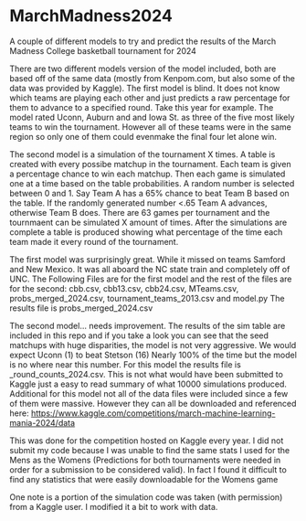 # MarchMadness2024
A couple of different models to try and predict the results of the March Madness College basketball tournament for 2024

There are two different models version of the model included, both are based off of the same data (mostly from Kenpom.com, but also some of the data was provided by Kaggle).
The first model is blind. It does not know which teams are playing each other and just predicts a raw percentage for them to advance to a specified round. Take this year for example. The model rated Uconn, Auburn and and Iowa St. as three of the five most likely teams to win the tournament. However all of these teams were in the same region so only one of them could evenmake the final four let alone win.

The second model is a simulation of the tournament X times. A table is created with every possibe matchup in the tournament. Each team is given a percentage chance to win each matchup. Then each game is simulated one at a time based on the table probabilities. A random number is selected between 0 and 1. Say Team A has a 65% chance to beat Team B based on the table. If the randomly generated number <.65 Team A advances, otherwise Team B does. There are 63 games per tournament and the tournmaent can be simulated X amount of times. After the simulations are complete a table is produced showing what percentage of the time each team made it every round of the tournament.

The first model was surprisingly great. While it missed on teams Samford and New Mexico. It was all aboard the NC state train and completely off of UNC. 
The Following Files are for the first model and the rest of the files are for the second: cbb.csv, cbb13.csv, cbb24.csv, MTeams.csv, probs_merged_2024.csv, tournament_teams_2013.csv and model.py
The results file is probs_merged_2024.csv

The second model... needs improvement. The results of the sim table are included in this repo and if you take a look you can see that the seed matchups with huge disparities, the model is not very aggressive. We would expect Uconn (1) to beat Stetson (16) Nearly 100% of the time but the model is no where near this number. 
For this model the results file is _round_counts_2024.csv. This is not what would have been submitted to Kaggle just a easy to read summary of what 10000 simulations produced. 
Additional for this model not all of the data files were included since a few of them were massive. However they can all be downloaded and referenced here: https://www.kaggle.com/competitions/march-machine-learning-mania-2024/data

This was done for the competition hosted on Kaggle every year. I did not submit my code because I was unable to find the same stats I used for the Mens as the Womens (Predictions for both tournaments were needed in order for a submission to be considered valid). In fact I found it difficult to find any statistics that were easily downloadable for the Womens game

One note is a portion of the simulation code was taken (with permission) from a Kaggle user. I modified it a bit to work with data. 
